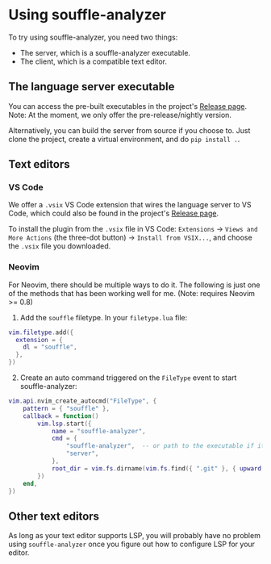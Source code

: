 # Using souffle-analyzer

To try using souffle-analyzer, you need two things:

* The server, which is a souffle-analyzer executable.
* The client, which is a compatible text editor.

## The language server executable

You can access the pre-built executables in the project's [Release page](https://github.com/nathanwn/souffle-analyzer/releases/tag/nightly). Note: At the moment, we only offer the pre-release/nightly version.

Alternatively, you can build the server from source if you choose to. Just clone the project, create a virtual environment, and do `pip install .`.

## Text editors

### VS Code

We offer a `.vsix` VS Code extension that wires the language server to VS Code, which could also be found in the project's [Release page](https://github.com/nathanwn/souffle-analyzer/releases/tag/nightly).

To install the plugin from the `.vsix` file in VS Code: `Extensions` -> `Views and More Actions` (the three-dot button) -> `Install from VSIX...`, and choose the `.vsix` file you downloaded.

### Neovim

For Neovim, there should be multiple ways to do it. The following is just one of the methods that has been working well for me. (Note: requires Neovim >= 0.8)

1. Add the `souffle` filetype. In your `filetype.lua` file:

```lua
vim.filetype.add({
  extension = {
    dl = "souffle",
  },
})
```

2. Create an auto command triggered on the `FileType` event to start souffle-analyzer:

```lua
vim.api.nvim_create_autocmd("FileType", {
    pattern = { "souffle" },
    callback = function()
        vim.lsp.start({
            name = "souffle-analyzer",
            cmd = {
                "souffle-analyzer",  -- or path to the executable if it is not in PATH
                "server",
            },
            root_dir = vim.fs.dirname(vim.fs.find({ ".git" }, { upward = true })[1]),
        })
    end,
})
```

## Other text editors

As long as your text editor supports LSP, you will probably have no problem using `souffle-analyzer` once you figure out how to configure LSP for your editor.
